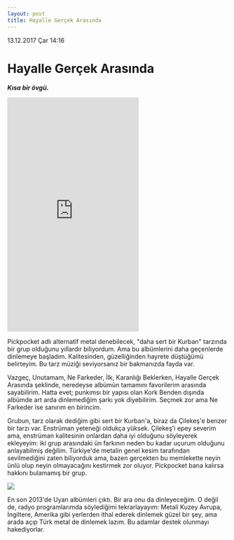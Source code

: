 ```yaml
---
layout: post
title: Hayalle Gerçek Arasında
---
```

<p class="date">13.12.2017 Çar 14:16</p>

# Hayalle Gerçek Arasında
***Kısa bir övgü.***

<iframe src="https://open.spotify.com/embed/album/5vB4iQYM72LF2zvjGS2akY" width="300" height="535" frameborder="0" allowtransparency="true"></iframe>

Pickpocket adlı alternatif metal denebilecek, "daha sert bir Kurban" tarzında bir grup olduğunu yıllardır biliyordum. Ama bu albümlerini daha geçenlerde dinlemeye başladım. Kalitesinden, güzelliğinden hayrete düştüğümü belirteyim. Bu tarz müziği seviyorsanız bir bakmanızda fayda var.

Vazgeç, Unutamam, Ne Farkeder, İlk, Karanlığı Beklerken, Hayalle Gerçek Arasında şeklinde, neredeyse albümün tamamını favorilerim arasında sayabilirim. Hatta evet; punkımsı bir yapısı olan Kork Benden dışında albümde art arda dinlemediğim şarkı yok diyebilirim. Seçmek zor ama Ne Farkeder ise sanırım en birincim.

Grubun, tarz olarak dediğim gibi sert bir Kurban'a, biraz da Çilekeş'e benzer bir tarzı var. Enstrüman yeteneği oldukça yüksek. Çilekeş'i epey severim ama, enstrüman kalitesinin onlardan daha iyi olduğunu söyleyerek ekleyeyim: iki grup arasındaki ün farkının neden bu kadar uçurum olduğunu anlayabilmiş değilim. Türkiye'de metalin genel kesim tarafından sevilmediğini zaten biliyorduk ama, bazen gerçekten bu memlekette neyin ünlü olup neyin olmayacağını kestirmek zor oluyor. Pickpocket bana kalırsa hakkını bulamamış bir grup. 

![](http://1.bp.blogspot.com/-KWqm2IrGBzw/U1AZCrBIm4I/AAAAAAAAAEg/0UJ9NAYYjdk/s1600/top.jpg)

En son 2013'de Uyan albümleri çıktı. Bir ara onu da dinleyeceğim. O değil de, radyo programlarımda söylediğimi tekrarlayayım: Metali Kuzey Avrupa, İngiltere, Amerika gibi yerlerden ithal ederek dinlemek güzel bir şey, ama arada açıp Türk metal de dinlemek lazım. Bu adamlar destek olunmayı hakediyorlar.  